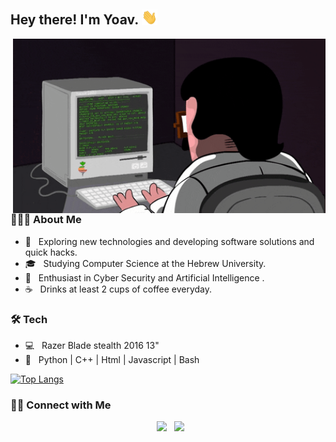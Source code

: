 <h2> Hey there! I'm Yoav. <img src="https://github.com/norbit8/norbit8/blob/master/hello.gif" width="25"></h2>
<img align="right" alt="GIF" src="https://github.com/norbit8/norbit8/blob/master/coding.gif" width="500"/>

<h3> 👨🏻‍💻 About Me </h3>

- 🤔 &nbsp; Exploring new technologies and developing software solutions and quick hacks.
- 🎓 &nbsp; Studying Computer Science at the Hebrew University.
- 🌱 &nbsp; Enthusiast in Cyber Security and Artificial Intelligence .
- ☕ &nbsp; Drinks at least 2 cups of coffee everyday.

<h3>🛠 Tech </h3>

- 💻 &nbsp; Razer Blade stealth 2016 13" 
- 🔧 &nbsp; Python | C++ | Html | Javascript | Bash

[![Top Langs](https://github-readme-stats.vercel.app/api/top-langs/?username=norbit8&layout=compact&text_color=daf7dc&bg_color=151515)]()


<h3> 🤝🏻 Connect with Me </h3>

<p align="center">
&nbsp; <a href="https://www.linkedin.com/in/yoav-levy/" target="_blank" rel="noopener noreferrer"><img src="https://img.icons8.com/plasticine/100/000000/linkedin.png" width="50" /></a>
&nbsp; <a href="mailto:yoavlevy95@gmail.com" target="_blank" rel="noopener noreferrer"><img src="https://img.icons8.com/plasticine/100/000000/gmail.png"  width="50" /></a>
</p>
